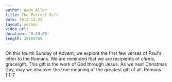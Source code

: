 ```yaml
---
author: Wade Allen
title: The Perfect Gift
date: 2013-12-22
layout: sermon
video_url: 
duration: '0:29:09'
length: 28168765
---
```


On this fourth Sunday of Advent, we explore the first few verses of Paul's letter to the Romans. We are reminded that we are recipients of *charis*, grace/gift. This gift is the work of God through Jesus. As we near Christmas Day, may we discover the true meaning of the greatest gift of all. Romans 1:1-7
